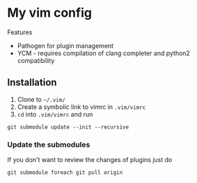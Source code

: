 # My vim config

Features
* Pathogen for plugin management
* YCM - requires compilation of clang completer and python2 compatibility

## Installation

1. Clone to `~/.vim/`
1. Create a symbolic link to vimrc in `.vim/vimrc`
1. `cd` into `.vim/vimrc` and run
```
git submodule update --init --recursive
```

### Update the submodules
If you don't want to review the changes of plugins just do
```
git submodule foreach git pull origin
```

